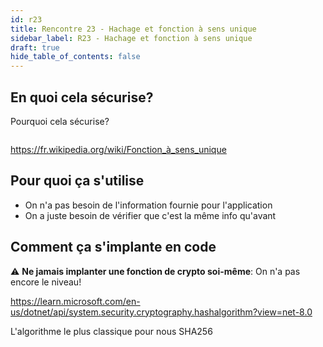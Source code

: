 ```yaml
---
id: r23
title: Rencontre 23 - Hachage et fonction à sens unique
sidebar_label: R23 - Hachage et fonction à sens unique
draft: true
hide_table_of_contents: false
---
```



## En quoi cela sécurise? 

Pourquoi cela sécurise?
```

```

https://fr.wikipedia.org/wiki/Fonction_à_sens_unique

## Pour quoi ça s'utilise

- On n'a pas besoin de l'information fournie pour l'application
- On a juste besoin de vérifier que c'est la même info qu'avant

## Comment ça s'implante en code

:warning: **Ne jamais implanter une fonction de crypto soi-même**: On n'a pas encore le niveau!

https://learn.microsoft.com/en-us/dotnet/api/system.security.cryptography.hashalgorithm?view=net-8.0

L'algorithme le plus classique pour nous SHA256





